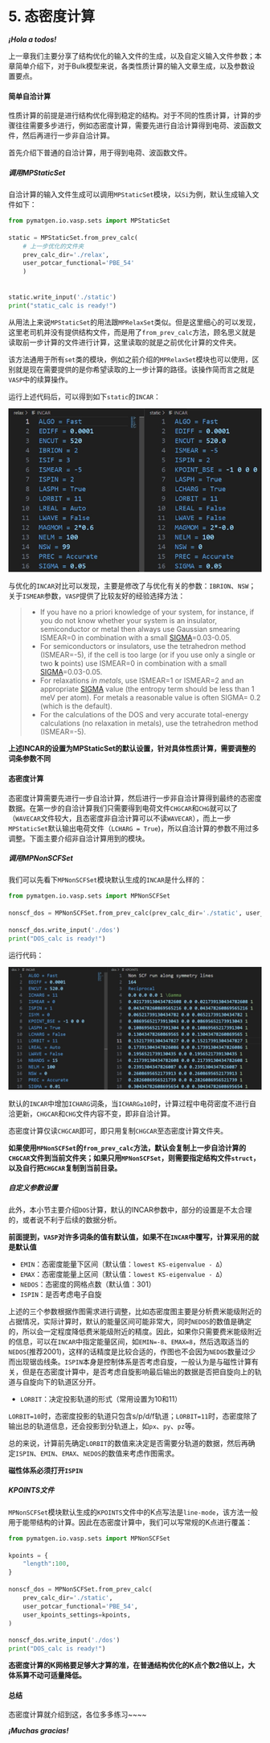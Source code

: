 # 5. 态密度计算

 ***¡Hola a todos!***

上一章我们主要分享了结构优化的输入文件的生成，以及自定义输入文件参数；本章简单介绍下，对于Bulk模型来说，各类性质计算的输入文章生成，以及参数设置要点。

#### 简单自洽计算

性质计算的前提是进行结构优化得到稳定的结构。对于不同的性质计算，计算的步骤往往需要多步进行，例如态密度计算，需要先进行自洽计算得到电荷、波函数文件，然后再进行一步非自洽计算。

首先介绍下普通的自洽计算，用于得到电荷、波函数文件。

##### 调用MPStaticSet

自洽计算的输入文件生成可以调用`MPStaticSet`模块，以`Si`为例，默认生成输入文件如下：

```python
from pymatgen.io.vasp.sets import MPStaticSet

static = MPStaticSet.from_prev_calc(
    # 上一步优化的文件夹
    prev_calc_dir='./relax',
    user_potcar_functional='PBE_54'
	)


static.write_input('./static')
print("static_calc is ready!")
```

从用法上来说`MPStaticSet`的用法跟`MPRelaxSet`类似。但是这里细心的可以发现，这里老司机并没有提供结构文件，而是用了`from_prev_calc`方法，顾名思义就是读取前一步计算的文件进行计算，这里读取的就是之前优化计算的文件夹。

该方法通用于所有`set`类的模块，例如之前介绍的`MPRelaxSet`模块也可以使用，区别就是现在需要提供的是你希望读取的上一步计算的路径。该操作简而言之就是`VASP`中的续算操作。

运行上述代码后，可以得到如下`static`的`INCAR`：

![staticVSrelax](assets/staticVSrelax-20241009173500-j3urbas.png)

与优化的`INCAR`对比可以发现，主要是修改了与优化有关的参数：`IBRION`、`NSW`；关于`ISMEAR`参数，`VASP`提供了比较友好的经验选择方法：

> - If you have no a priori knowledge of your system, for instance, if you do not know whether your system is an insulator, semiconductor or metal then always use Gaussian smearing ISMEAR=0 in combination with a small [SIGMA](https://www.vasp.at/wiki/index.php/SIGMA)=0.03-0.05.
> - For semiconductors or insulators, use the tetrahedron method (ISMEAR=-5), if the cell is too large (or if you use only a single or two **k** points) use ISMEAR=0 in combination with a small [SIGMA](https://www.vasp.at/wiki/index.php/SIGMA)=0.03-0.05.
> - For relaxations *in metals*, use ISMEAR=1 or ISMEAR=2 and an appropriate [SIGMA](https://www.vasp.at/wiki/index.php/SIGMA) value (the entropy term should be less than 1 meV per atom). For metals a reasonable value is often SIGMA= 0.2 (which is the default).
> - For the calculations of the DOS and very accurate total-energy calculations (no relaxation in metals), use the tetrahedron method (ISMEAR=-5).

**上述INCAR的设置为MPStaticSet的默认设置，针对具体性质计算，需要调整的词条参数不同**

#### 态密度计算

态密度计算需要先进行一步自洽计算，然后进行一步非自洽计算得到最终的态密度数据。在第一步的自洽计算我们只需要得到电荷文件`CHGCAR`和`CHG`就可以了（`WAVECAR`文件较大，且态密度非自洽计算可以不读`WAVECAR`），而上一步`MPStaticSet`默认输出电荷文件（`LCHARG = True`)，所以自洽计算的参数不用过多调整。下面主要介绍非自洽计算用到的模块。

##### 调用MPNonSCFSet

我们可以先看下`MPNonSCFSet`模块默认生成的`INCAR`是什么样的：

```python
from pymatgen.io.vasp.sets import MPNonSCFSet

nonscf_dos = MPNonSCFSet.from_prev_calc(prev_calc_dir='./static', user_potcar_functional='PBE_54')

nonscf_dos.write_input('./dos')
print("DOS_calc is ready!")
```

运行代码：

![dos_default_input](assets/dos_default_input-20241009173500-2u38rj7.png)

默认的`INCAR`中增加`ICHARG`词条，当`ICHARG≥10`时，计算过程中电荷密度不进行自洽更新，`CHGCAR`和`CHG`文件内容不变，即非自洽计算。

态密度计算仅读`CHGCAR`​即可，即只用复制`CHGCAR`​至态密度计算文件夹。

**如果使用**​**​`MPNonSCFSet`​**​**的**​**​`from_prev_calc`​**​**方法，默认会复制上一步自洽计算的**​**​`CHGCAR`​**​**文件到当前文件夹；如果只用**​**​`MPNonSCFSet`​**​ **，则需要指定结构文件**​**​`struct`​**​ **，以及自行把**​**​`CHGCAR`​**​**复制到当前目录。**

##### 自定义参数设置

此外，本小节主要介绍`DOS`​计算，默认的INCAR参数中，部分的设置是不太合理的，或者说不利于后续的数据分析。

**前面提到，**​**​`VASP`​**​**对许多词条的值有默认值，如果不在**​**​`INCAR`​**​**中覆写，计算采用的就是默认值**

- `EMIN`：态密度能量下区间（默认值：`lowest KS-eigenvalue - Δ`）
- `EMAX`：态密度能量上区间（默认值：`lowest KS-eigenvalue - Δ`）
- `NEDOS`：态密度的网格点数（默认值：301）
- `ISPIN`：是否考虑电子自旋

上述的三个参数根据作图需求进行调整，比如态密度图主要是分析费米能级附近的占据情况，实际计算时，默认的能量区间可能非常大，同时`NEDOS`的数值是确定的，所以会一定程度降低费米能级附近的精度。因此，如果你只需要费米能级附近的信息，可以在`INCAR`中指定能量区间，如`EMIN=-8`、`EMAX=8`，然后选取适当的`NEDOS`(推荐2001)，这样的话精度是比较合适的，作图也不会因为`NEDOS`数量过少而出现锯齿线条。`ISPIN`本身是控制体系是否考虑自旋，一般认为是与磁性计算有关，但是在态密度计算中，是否考虑自旋影响最后输出的数据是否把自旋向上的轨道与自旋向下的轨道区分开。

- `LORBIT`：决定投影轨道的形式（常用设置为10和11）

`LORBIT=10`时，态密度投影的轨道只包含s/p/d/f轨道；`LORBIT=11`时，态密度除了输出总的轨道信息，还会投影到分轨道上，如`px`、`py`、`pz`等。

总的来说，计算前先确定`LORBIT`​的数值来决定是否需要分轨道的数据，然后再确定`ISPIN`​、`EMIN`​、`EMAX`​、`NEDOS`​的数值来考虑作图需求。

**磁性体系必须打开**​**​`ISPIN`​**​

##### KPOINTS文件

`MPNonSCFSet`模块默认生成的`KPOINTS`文件中的K点写法是`line-mode`，该方法一般用于能带结构的计算。因此在态密度计算中，我们可以写常规的K点进行覆盖：

```python
from pymatgen.io.vasp.sets import MPNonSCFSet

kpoints = {
    "length":100,
}

nonscf_dos = MPNonSCFSet.from_prev_calc(
    prev_calc_dir='./static', 
    user_potcar_functional='PBE_54',
    user_kpoints_settings=kpoints,
)

nonscf_dos.write_input('./dos')
print("DOS_calc is ready!")
```

**态密度计算的K网格要足够大才算的准，在普通结构优化的K点个数2倍以上，大体系算不动可适量降低。**

#### 总结

态密度计算就介绍到这，各位多多练习~~~~

 ***¡Muchas gracias!***

‍
